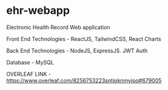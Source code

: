 # ehr-webapp
 Electronic Health Record Web application

 Front End Technologies - ReactJS, TailwindCSS, React Charts
 
 Back End Technologies - NodeJS, ExpressJS. JWT Auth
 
 Database - MySQL

 OVERLEAF LINK - https://www.overleaf.com/8256753223sntjpknmyjpq#679005 
